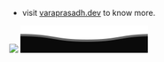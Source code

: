 - visit [varaprasadh.dev](https://varaprasadh.dev) to know more. 

<img src="https://c.tenor.com/iMeKS77VlEgAAAAd/tenor.gif" />

<img src="https://raw.githubusercontent.com/varaprasadh/varaprasadh/master/footer.svg" />
